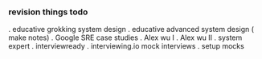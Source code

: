 ### revision things todo
  . educative grokking system design
  . educative advanced system design ( make notes)
  . Google SRE case studies
  . Alex wu I
  . Alex wu II
  . system expert
  . interviewready
  . interviewing.io mock interviews
  . setup mocks
